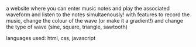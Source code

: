 a website where you can enter music notes and play the associated waveform and listen to the notes simultaenously! with features to record the music, change the colour of the wave (or make it a gradient!) and change the type of wave (sine, square, triangle, sawtooth)

languages used: html, css, javascript 
